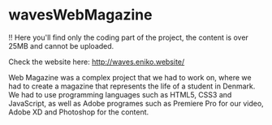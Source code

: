 # wavesWebMagazine
!! Here you'll find only the coding part of the project, the content is over 25MB
and cannot be uploaded.

Check the website here: http://waves.eniko.website/

Web Magazine was a complex project that we had to work on,
where we had to create a magazine that represents the life of a student in Denmark.
We had to use programming languages such as HTML5, CSS3 and JavaScript, as well as
Adobe programes such as Premiere Pro for our video, Adobe XD and Photoshop for the content.
